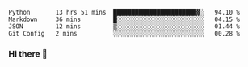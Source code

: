 <!--START_SECTION:waka-->
```text
Python       13 hrs 51 mins  ███████████████████████▓░   94.10 % 
Markdown     36 mins         █░░░░░░░░░░░░░░░░░░░░░░░░   04.15 % 
JSON         12 mins         ▒░░░░░░░░░░░░░░░░░░░░░░░░   01.44 % 
Git Config   2 mins          ░░░░░░░░░░░░░░░░░░░░░░░░░   00.28 % 
```
<!--END_SECTION:waka-->

### Hi there 👋

<!--
**DnC275/DnC275** is a ✨ _special_ ✨ repository because its `README.md` (this file) appears on your GitHub profile.

Here are some ideas to get you started:

- 🔭 I’m currently working on ...
- 🌱 I’m currently learning ...
- 👯 I’m looking to collaborate on ...
- 🤔 I’m looking for help with ...
- 💬 Ask me about ...
- 📫 How to reach me: ...
- 😄 Pronouns: ...
- ⚡ Fun fact: ...
-->
